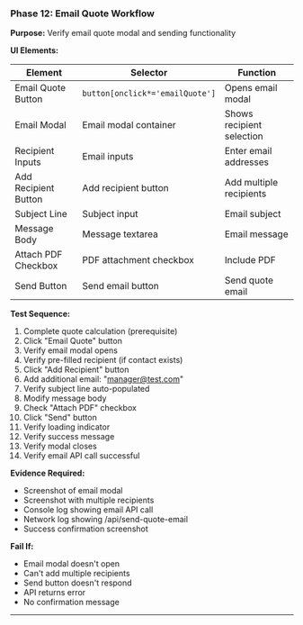 ### Phase 12: Email Quote Workflow
**Purpose:** Verify email quote modal and sending functionality

**UI Elements:**

| Element | Selector | Function |
|---------|----------|----------|
| Email Quote Button | `button[onclick*='emailQuote']` | Opens email modal |
| Email Modal | Email modal container | Shows recipient selection |
| Recipient Inputs | Email inputs | Enter email addresses |
| Add Recipient Button | Add recipient button | Add multiple recipients |
| Subject Line | Subject input | Email subject |
| Message Body | Message textarea | Email message |
| Attach PDF Checkbox | PDF attachment checkbox | Include PDF |
| Send Button | Send email button | Send quote email |

**Test Sequence:**
1. Complete quote calculation (prerequisite)
2. Click "Email Quote" button
3. Verify email modal opens
4. Verify pre-filled recipient (if contact exists)
5. Click "Add Recipient" button
6. Add additional email: "manager@test.com"
7. Verify subject line auto-populated
8. Modify message body
9. Check "Attach PDF" checkbox
10. Click "Send" button
11. Verify loading indicator
12. Verify success message
13. Verify modal closes
14. Verify email API call successful

**Evidence Required:**
- Screenshot of email modal
- Screenshot with multiple recipients
- Console log showing email API call
- Network log showing /api/send-quote-email
- Success confirmation screenshot

**Fail If:**
- Email modal doesn't open
- Can't add multiple recipients
- Send button doesn't respond
- API returns error
- No confirmation message

---
